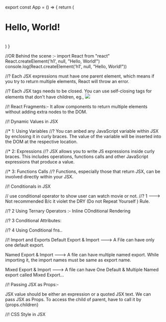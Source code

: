 
export const App = () => {
  return (
    <h1> Hello, World! </h1>    
  )
}

//OR  Behind the scene :-
import React from "react"
React.createElement('h1', null, "Hello, World!")
console.log(React.createElement('h1', null, "Hello, World!"))



//? Each JSX expressions must have one parent element, which means if you try to return multiple elements, React will throw an error.

//? Each JSX tags needs to be closed. You can use self-closing tags for elements that don't have children, eg., <img src="url" />

//! React Fragments:- It allow components to return multiple elements without adding extra nodes to the DOM.


//! Dynamic Values in JSX

//* 1: Using Variables 
//? You can anbed any JavaScript variable within JSX by enclosing it in curly braces. The value of the variable will be inserted into the DOM at the respective location.

//* 2: Expressions
//? JSX allows you to write JS expressions inside curly braces. This includes operations, functions calls and other JavaScript expressions that produce a value.

//* 3: Functions Calls
//? Functions, especially those that return JSX, can be involved directly within your JSX.

//! Conditionals in JSX

// use conditional operator to show user can watch movie or not.
//? 1 ---> Not recommended B/c it violet the DRY (Do not Repeat Yourself ) Rule.

//? 2 Using Ternary Operators :- Inline COnditional Rendering

//? 3 Conditional Attributes:

//? 4 Using Conditional fns..


//! Import and Exports
  Default Export & Import ---> A File can have only one default export.

  Named Export & Import ---> A file can have multiple named export. While importing it, the import names must be same as export name.

  Mixed Export & Import ---> A file can have One Default & Multiple Named export called Mixed Export... 

//! Passing JSX as Props:-

JSX value should be either an expression or a quoted JSX text.
We can pass JSX as Props.
  To access the child of parent, have to call it by {props.children}

//! CSS Style in JSX
